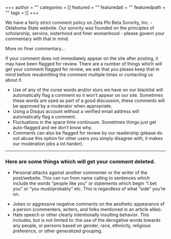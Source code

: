 +++
author = ""
categories = []
featured = ""
featuredalt = ""
featuredpath = ""
tags = []
+++

We have a fairly strict comment policy on Zeta Phi Beta Sorority, Inc. - Oklahoma State website.  Our sorority was founded on the principles of scholarship, service, sisterhood and finer womanhood - please govern your commentary with that in mind.

More on finer commentary...

If your comment does not immediately appear on the site after posting, it may have been flagged for review. There are a number of things which will get your comment flagged for review, we ask that you please keep that in mind before resubmitting the comment multiple times or contacting us about it.

* Use of any of the curse words and/or slurs we have on our blacklist will automatically flag a comment so it won’t appear on our site. Sometimes these words are used as part of a good discussion, these comments will be approved by a moderator when appropriate.
* Using a Disqus account without a verified email address will automatically flag a comment.
* Fluctuations in the space time continuum. Sometimes things just get auto-flagged and we don’t know why.
* Comments can also be flagged for review by our readership (please do not abuse this option for other users you simply disagree with, it makes our moderation jobs a lot harder).

-----

### Here are some things which will get your comment deleted.

 - Personal attacks against another commenter or the writer of the post/website. This can run from name calling to sentences which include the words “people like you” or statements which begin “I bet you” or “you must/probably” etc. This is regardless of what “side” you’re on.
 * Jokes or aggressive negative comments on the aesthetic appearance of a person (commenters, writers, and folks mentioned in an article alike).
 * Hate speech or other clearly intentionally insulting behavior. This includes, but is not limited to: the use of the derogative words towards any people, or persons based on gender, race, ethnicity, religious preference, or other generalized grouping.